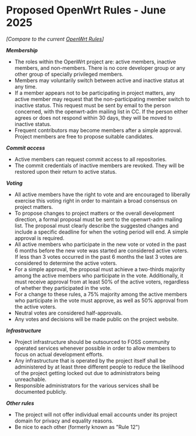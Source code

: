 # Proposed OpenWrt Rules - June 2025

_[Compare to the current [OpenWrt Rules](https://openwrt.org/rules)]_

_**Membership**_

* The roles within the OpenWrt project are:
  active members, inactive members, and non-members.
  There is no core developer group or any other
  group of specially privileged members.
* Members may voluntarily switch between active and inactive status at
  any time.
* If a member appears not to be participating in project matters, 
  any active member may request that the non-participating
  member switch to inactive status. 
  This request must be sent by email to the person concerned,
  with the openwrt-adm mailing list in CC.
  If the person either agrees or does not respond within 30 days,
  they will be moved to inactive status.
* Frequent contributors may become members after a simple approval.
  Project members are free to propose suitable candidates.
  
_**Commit access**_

* Active members can request commit access to all repositories.
* The commit credentials of inactive members are revoked.
  They will be restored upon their return to active status.
  
_**Voting**_

* All active members have the right to vote and are encouraged
  to liberally exercise this voting right in order to
  maintain a broad consensus on project matters.
* To propose changes to project matters or the overall development
  direction, a formal proposal must be sent to the openwrt-adm mailing
  list.
  The proposal must clearly describe the suggested changes
  and include a specific deadline for when the voting period will end.
  A simple approval is required.
* All active members who participate in the new vote or voted in the past
  6 months before the new vote was started are considered active voters.
  If less than 3 votes occurred in the past 6 months the last 3 votes
  are considered to determine the active voters. 
* For a simple approval, the proposal must achieve a two-thirds majority
  among the active members who participate in the vote.
  Additionally, it must receive approval from at least 50% of the active
  voters, regardless of whether they participated in the vote.
* For a change to these rules, a 75% majority among the active members
  who participate in the vote must approve,
  as well as 50% approval from the active voters.
* Neutral votes are considered half-approvals.
* Any votes and decisions will be made public on the project website.

_**Infrastructure**_

* Project infrastructure should be outsourced to FOSS community operated
  services whenever possible in order to allow members
  to focus on actual development efforts.
* Any infrastructure that is operated by the project
  itself shall be administered by at least three different people
  to reduce the likelihood of the project getting locked out
  due to administrators being unreachable.
* Responsible administrators for the various services shall be
  documented publicly.

_**Other rules**_

* The project will not offer individual email accounts
  under its project domain for privacy and equality reasons.
* Be nice to each other (formerly known as "Rule 12")

